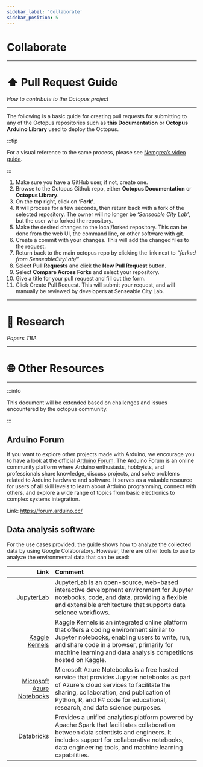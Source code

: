 ```yaml
---
sidebar_label: 'Collaborate'
sidebar_position: 5
---
```


# Collaborate

---

# ⬆️ Pull Request Guide

_How to contribute to the Octopus project_

---

The following is a basic guide for creating pull requests for submitting to any of the Octopus repositories such as **this Documentation** or **Octopus Arduino Library** used to deploy the Octopus. 


:::tip

For a visual reference to the same process, please see [Nemgrea’s video guide](https://imgur.com/qQo0DxR). 

:::

1. Make sure you have a GitHub user, if not, create one.
2. Browse to the Octopus Github repo, either **Octopus Documentation** or **Octopus Library**.
3. On the top right, click on **‘Fork’**.
4. It will process for a few seconds, then return back with a fork of the selected repository. The owner will no longer be *‘Senseable City Lab’*, but the user who forked the repository.
5. Make the desired changes to the local/forked repository. This can be done from the web UI, the command line, or other software with git.
6. Create a commit with your changes. This will add the changed files to the request.
7. Return back to the main octopus repo by clicking the link next to *“forked from SenseableCityLab/”*
8. Select **Pull Requests** and click the **New Pull Request** button.
9. Select **Compare Across Forks** and select your repository.
10. Give a title for your pull request and fill out the form.
11. Click Create Pull Request. This will submit your request, and will manually be reviewed by developers at Senseable City Lab.

---

# 🔬 Research 

*Papers TBA*


---



# 🌐 Other Resources


---


:::info


This document will be extended based on challenges and issues encountered by the octopus community. 


:::


## Arduino Forum


If you want to explore other projects made with Arduino, we encourage you to have a look at the official [Arduino Forum](https://forum.arduino.cc/). The Arduino Forum is an online community platform where Arduino enthusiasts, hobbyists, and professionals share knowledge, discuss projects, and solve problems related to Arduino hardware and software. It serves as a valuable resource for users of all skill levels to learn about Arduino programming, connect with others, and explore a wide range of topics from basic electronics to complex systems integration.

Link: https://forum.arduino.cc/


## Data analysis software


For the use cases provided, the guide shows how to analyze the collected data by using Google Colaboratory. However, there are other tools to use to analyze the environmental data that can be used:


| **Link** | **Comment** |
|-----------------:|:-----------------|
| [JupyterLab](https://jupyter.org/) | JupyterLab is an open-source, web-based interactive development environment for Jupyter notebooks, code, and data, providing a flexible and extensible architecture that supports data science workflows.  |
| [Kaggle Kernels](https://www.kaggle.com/code) | Kaggle Kernels is an integrated online platform that offers a coding environment similar to Jupyter notebooks, enabling users to write, run, and share code in a browser, primarily for machine learning and data analysis competitions hosted on Kaggle. |
| [Microsoft Azure Notebooks](https://learn.microsoft.com/en-us/azure/machine-learning/how-to-run-jupyter-notebooks?view=azureml-api-2) | Microsoft Azure Notebooks is a free hosted service that provides Jupyter notebooks as part of Azure's cloud services to facilitate the sharing, collaboration, and publication of Python, R, and F# code for educational, research, and data science purposes. |
| [Databricks](https://docs.databricks.com/en/notebooks/index.html) | Provides a unified analytics platform powered by Apache Spark that facilitates collaboration between data scientists and engineers. It includes support for collaborative notebooks, data engineering tools, and machine learning capabilities. |


